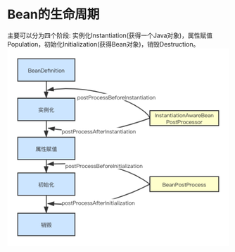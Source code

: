 # Bean的生命周期

主要可以分为四个阶段: 实例化Instantiation(获得一个Java对象)，属性赋值Population，初始化Initialization(获得Bean对象)，销毁Destruction。   
![bean的生命周期](./images/bean的生命周期.png)